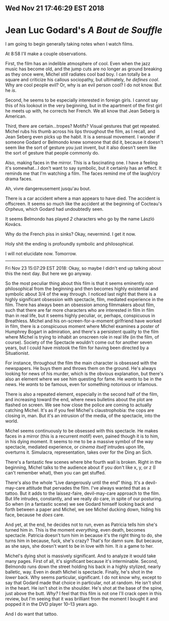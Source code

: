 Wed Nov 21 17:46:29 EST 2018
----------------------------
Jean Luc Godard's _A Bout de Souffle_
=====================================

I am going to begin generally taking notes when I watch films.

At 8:58 I'll make a couple observations.

First, the film has an indelible atmosphere of cool. Even when the jazz music
has become old, and the jump cuts are no longer as ground breaking as they once
were, Michel _still_ radiates cool bad boy. I can totally be a square and
criticize his callous sociopathy, but ultimately, _he defines cool_. Why are
cool people evil? Or, why is an evil person cool? I do not know. But he _is_.

Second, he seems to be especially interested in foreign girls. I cannot say this
of his lookout in the very beginning, but in the apartment of the first girl he
meets up with, he corrects her French. We all know that Jean Seberg is American.

Third, there are certain...tropes? Motifs? Visual gestures that get repeated.
Michel rubs his thumb across his lips throughout the film, as I recall, and Jean
Seberg even picks up the habit. It is a sensual movement. I wonder if someone
Godard or Belmondo knew someone that did it, because it doesn't seem like the
sort of gesture you just invent, but it also doesn't seem like the sort of
gesture that people commonly do.

Also, making faces in the mirror. This is a fascinating one. I have a feeling
it's somewhat...I don't want to say symbolic, but it certainly has an effect. It
reminds me that I'm watching a film. The faces remind me of the laugh/cry drama
faces.

Ah, vivre dangereusement jusqu'au bout.

There is a car accident where a man appears to have died. The accident is
offscreen. It seems so much like the accident at the beginning of Cocteau's
_Orpheus_, which Godard had undoubtedly seen.

It seems Belmondo has played _2_ characters who go by the name László Kovács.

Why do the French piss in sinks? Okay, nevermind. I get it now.

Holy shit the ending is profoundly symbolic and philosophical.

I will not elucidate now. Tomorrow.

---

Fri Nov 23 15:07:29 EST 2018: Okay, so maybe I didn't end up talking about this
the next day. But here we go anyway.

So the most peculiar thing about this film is that it seems eminently _non_
philosophical from the beginning and then becomes highly existential and
symbolic about 3/4 of the way through. I noticed last night that there is a
highly significant obsession with spectacle, film, mediated experience in the
film. There has always been an obsession among filmmakers about film, such that
there are far more characters who are interested in film in film than in real
life, but it seems highly peculiar, or, perhaps, conspicuous in Breathless.
Michel and his on-screen-for-a-moment girlfriend have worked in film, there is a
conspicuous moment where Michel examines a poster of Humphrey Bogart in
admiration, and there's a persistent quality to the film where Michel is trying
to inhabit an onscreen role in real life (in the film, of course). Society of
the Spectacle wouldn't come out for another seven years, but I could have
mistook the film for having been directed by a Situationist.

For instance, throughout the film the main character is obsessed with the
newspapers. He buys them and throws them on the ground. He's always looking for
news of his murder, which is the obvious explanation, but there's also an
element where we see him questing for fame. He _wants_ to be in the news. He
_wants_ to be famous, even for something notorious or infamous.

There is also a repeated element, especially in the second half of the film, and
increasing toward the end, where news bulletins about the plot are flashed on
screen. We see how close the police are coming to actually catching Michel. It's
as if you feel Michel's claustrophobia: the cops are closing in, man. But it's
an intrusion of the media, of the spectacle, into the world.

Michel seems continuously to be obsessed with this spectacle. He makes faces in
a mirror (this is a recurrent motif) even, pained though it is to him, in his
dying moment. It seems to me to be a massive symbol of the way spectacle,
mediated experience, or _cinema itself_ intrudes upon life, overturns it.
Simulacra, representation, takes over for the Ding an Sich. 

There's a fantastic few scenes where bhe fourth wall is broken. Right in the
beginning, Michel talks to the audience about if you don't like x, y, or z (I
can't remember what), then you can get stuffed.

There's also the whole “Live dangerously until the end” thing. It's a
devil-may-care attitude that pervades the film. I've always wanted that as a
tattoo. But it adds to the laissez-faire, devil-may-care approach to the film.
But life intrudes, constantly, and we really _do_ care, in spite of our
posturing. So when (in a fantastic scene) we see Godard himself looking back and
forth between a paper and Michel, we see Michel ducking down, hiding his face,
because he _does_ care.

And yet, at the end, he decides not to run, even as Patricia tells him she's
turned him in. This is the moment _everything_, even death, becomes spectacle.
Patricia doesn't turn him in because it's the right thing to do, she turns him
in because, fuck, she's crazy? That's for damn sure. But because, as she says,
she doesn't want to be in love with him. It _is_ a game to her.

Michel's dying shot is massively significant. And to analyze it would take many
pages. First of all, it's significant because it's interminable. Second,
Belmondo runs down the street holding his back in a highly stylized, nearly
balletic, way. Even in death Michel is spectacle. Finally, he's shot in the
_lower_ back. Why seems particular, significant. I do not _know_ why, except to
say that Godard made that choice in particular, not at random. He isn't shot in
the heart. He isn't shot in the shoulder. He's shot at the base of the spine,
just above the butt. _Why?_ I feel that this film is not one I'll crack open in
this review, but I'm seeing that it was brilliant from the moment I bought it
and popped it in the DVD player 10–13 years ago.

And I do want that tattoo.
